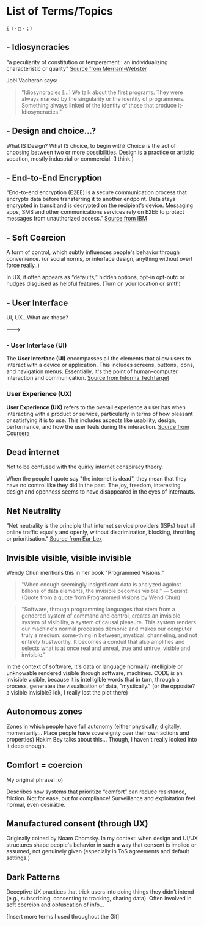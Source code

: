 # List of Terms/Topics 

    Σ（・□・；）


## - Idiosyncracies
"a peculiarity of constitution or temperament : an individualizing characteristic or quality" [Source from Merriam-Webster](https://www.merriam-webster.com/dictionary/idiosyncrasy)

Joël Vacheron says: 
> "Idiosyncracies [...] We talk about the first programs. They were always marked by the singularity or the identity of programmers. Something always linked of the identity of those that produce it- Idiosyncracies."

## - Design and choice...?
What IS Design? What IS choice, to begin with? Choice is the act of choosing between two or more possibilities. Design is a practice or artistic vocation, mostly industrial or commercial. (I think.)

## - End-to-End Encryption
"End-to-end encryption (E2EE) is a secure communication process that encrypts data before transferring it to another endpoint. Data stays encrypted in transit and is decrypted on the recipient’s device. Messaging apps, SMS and other communications services rely on E2EE to protect messages from unauthorized access." [Source from IBM](https://www.ibm.com/think/topics/end-to-end-encryption)

## - Soft Coercion
A form of control, which subtly influences people's behavior through convenience. (or social norms, or interface design, anything without overt force really..)

In UX, it often appears as “defaults,” hidden options, opt-in opt-outc or nudges disguised as helpful features. (Turn on your location or smth)

## - User Interface
UI, UX...What are those?

--->

### - User Interface (UI)

The **User Interface (UI)** encompasses all the elements that allow users to interact with a device or application. This includes screens, buttons, icons, and navigation menus. Essentially, it's the point of human-computer interaction and communication.  [Source from Informa TechTarget](https://www.techtarget.com/searchapparchitecture/definition/user-interface-UI?utm_source=chatgpt.com)

### User Experience (UX)

**User Experience (UX)** refers to the overall experience a user has when interacting with a product or service, particularly in terms of how pleasant or satisfying it is to use. This includes aspects like usability, design, performance, and how the user feels during the interaction.  [Source from Coursera](https://www.coursera.org/articles/ui-vs-ux-design?utm_source=chatgpt.com)

## Dead internet
Not to be confused with the quirky internet conspiracy theory. 

When the people I quote say "the internet is dead", they mean that they have no control like they did in the past. The joy, freedom, interesting design and openness seems to have disappeared in the eyes of internauts.


## Net Neutrality
"Net neutrality is the principle that internet service providers (ISPs) treat all online traffic equally and openly, without discrimination, blocking, throttling or prioritisation." [Source from Eur-Lex](https://eur-lex.europa.eu/EN/legal-content/glossary/open-internet-and-net-neutrality.html#:~:text=Net%20neutrality%20is%20the%20principle,compliance%20with%20legal%20obligations;)

## Invisible visible, visible invisible
Wendy Chun mentions this in her book "Programmed Visions."

> "When enough seemingly insignificant data is analyzed against billions of data elements, the
invisible becomes visible." — Seisint (Quote from a quote from Programmed Visions by Wend Chun)

> "Software, through programming languages that stem from a gendered system of command and control, creates an invisible system of visibility, a system of causal pleasure. This system renders our machine's normal processes demonic and makes our computer truly a medium: some-thing in between, mystical, channeling, and not entirely trustworthy. It becomes a conduit that also amplifies and selects what is at once real and unreal, true and untrue, visible and invisible."

In the context of software, it's data or language normally intelligible or unknowable rendered visible through software, machines. CODE is an invisible visible, because it is intelligible words that in turn, through a process, generatea the visualisation of data, "mystically." (or the opposite? a visible invisible? idk, I really lost the plot there)


## Autonomous zones
Zones in which people have full autonomy (either physically, digitally, momentarily... Place people have sovereignty over their own actions and properties)
Hakim Bey talks about this... Though, I haven't really looked into it deep enough. 

## Comfort = coercion
My original phrase! :o)

 Describes how systems that prioritize “comfort” can reduce resistance, friction. Not for ease, but for compliance!  Surveillance and exploitation feel normal, even desirable.

## Manufactured consent (through UX)
Originally coined by Noam Chomsky. In my context: when design and UI/UX structures shape people's behavior in such a way that consent is implied or assumed, not genuinely given (especially in ToS agreements and default settings.)

## Dark Patterns
Deceptive UX practices that trick users into doing things they didn’t intend (e.g., subscribing, consenting to tracking, sharing data). Often involved in soft coercion and obfuscation of info...

[Insert more terms I used throughout the Git]

